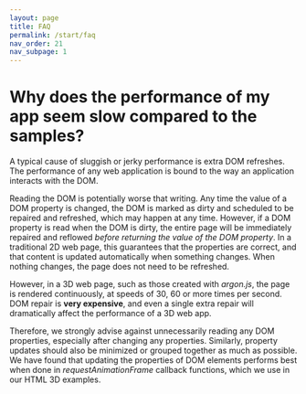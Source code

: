 ```yaml
---
layout: page
title: FAQ
permalink: /start/faq
nav_order: 21
nav_subpage: 1
---
```


# Why does the performance of my app seem slow compared to the samples? 

A typical cause of sluggish or jerky performance is extra DOM refreshes. The performance of any web application is bound to the way an application interacts with the DOM. 

Reading the DOM is potentially worse that writing. Any time the value of a DOM property is changed, the DOM is marked as dirty and scheduled to be repaired and refreshed, which may happen at any time.  However, if a DOM property is read when the DOM is dirty, the entire page will be immediately repaired and reflowed *before returning the value of the DOM property*. In a traditional 2D web page, this  guarantees that the properties are correct, and that content is updated automatically when something changes. When nothing changes, the page does not need to be refreshed.

However, in a 3D web page, such as those created with *argon.js*, the page is rendered continuously, at speeds of 30, 60 or more times per second.  DOM repair is **very expensive**, and even a single extra repair will dramatically affect the performance of a 3D web app.

Therefore, we strongly advise against unnecessarily reading any DOM properties, especially after changing any properties.  Similarly, property updates should also be minimized or grouped together as much as possible. We have found that updating the properties of DOM elements performs best when done in *requestAnimationFrame* callback functions, which we use in our HTML 3D examples.
